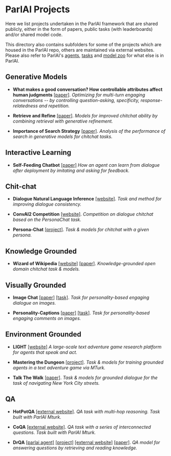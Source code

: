 # ParlAI Projects

Here we list projects undertaken in the ParlAI framework that are shared publicly, either in the form of papers, public tasks (with leaderboards) and/or shared model code. 

This directory also contains subfolders for some of the projects which are housed in the ParlAI repo, others are maintained via external websites. Please also refer to ParlAI's [agents](https://github.com/facebookresearch/ParlAI/tree/master/parlai/tasks), [tasks](https://github.com/facebookresearch/ParlAI/tree/master/parlai/agents) and [model zoo](https://github.com/facebookresearch/ParlAI/tree/master/parlai/zoo) for what else is in ParlAI.

## Generative Models

- **What makes a good conversation? How controllable attributes affect human judgments** [[paper]](https://arxiv.org/abs/1902.08654). 
  _Optimizing for multi-turn engaging conversations -- by controlling question-asking, specificity, response-relatedness and repetition._

- **Retrieve and Refine** [[paper]](https://arxiv.org/abs/1808.04776). 
  _Models for improved chitchat ability by combining retrieval with generative refinement._
  
- **Importance of Search Strategy** [[paper]](https://arxiv.org/abs/1811.00907). 
  _Analysis of the performance of search in generative models for chitchat tasks._
  
## Interactive Learning

- **Self-Feeding Chatbot** [[paper]](https://arxiv.org/abs/1901.05415)
  _How an agent can learn from dialogue after deployment by imitating and asking for feedback._  
  
## Chit-chat

- **Dialogue Natural Language Inference** [[website]](https://wellecks.github.io/dialogue_nli/). 
  _Task and method for improving dialogue consistency._

- **ConvAI2 Competition** [[website]](http://convai.io/). 
_Competition on dialogue chitchat based on the PersonaChat task._

- **Persona-Chat** [[project]](https://github.com/facebookresearch/ParlAI/tree/master/projects/personachat). 
_Task & models for chitchat with a given persona._
  
## Knowledge Grounded

- **Wizard of Wikipedia** [[website]](http://parl.ai/projects/wizard_of_wikipedia/) [[paper]](https://openreview.net/forum?id=r1l73iRqKm). 
  _Knowledge-grounded open domain chitchat task & models._

## Visually Grounded

- **Image Chat** [[paper]](https://klshuster.github.io/image_chat/) [[task]](https://github.com/facebookresearch/ParlAI/tree/master/parlai/tasks/image_chat). 
  _Task for personality-based engaging dialogue on images._

- **Personality-Captions** [[paper]](https://arxiv.org/abs/1810.10665) [[task]](https://github.com/facebookresearch/ParlAI/tree/master/parlai/tasks/personality_captions). 
  _Task for personality-based engaging comments on images._

## Environment Grounded

- **LIGHT** [[website]](http://parl.ai/projects/light/) 
_A large-scale text adventure game research platform for agents that speak and act._

- **Mastering the Dungeon** [[project]](https://github.com/facebookresearch/ParlAI/tree/master/projects/mastering_the_dungeon). 
_Task & models for training grounded agents in a text adventure game via MTurk._

- **Talk The Walk** [[paper]](https://arxiv.org/abs/1807.03367). 
_Task & models for grounded dialogue for the task of navigating New York City streets._

## QA

- **HotPotQA** [[external website]](https://hotpotqa.github.io/). 
_QA task with multi-hop reasoning. Task built with ParlAI Mturk._

- **CoQA** [[external website]](https://stanfordnlp.github.io/coqa/). 
_QA task with a series of interconnected questions. Task built with ParlAI Mturk._

- **DrQA** [[parlai agent]](https://github.com/facebookresearch/ParlAI/tree/master/parlai/agents/drqa) [[project]](https://github.com/facebookresearch/ParlAI/tree/master/projects/drqa) [[external website]](https://github.com/facebookresearch/DrQA) [[paper]](https://arxiv.org/abs/1704.00051). 
_QA model for answering questions by retrieving and reading knowledge._



